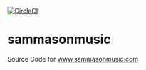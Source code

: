 [![CircleCI](https://circleci.com/gh/BobbyMBailey/sammasonmusic.svg?style=svg)](https://circleci.com/gh/BobbyMBailey/sammasonmusic)

# sammasonmusic
Source Code for www.sammasonmusic.com
